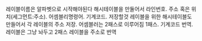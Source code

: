 
레이블이름은 알파벳으로 시작해야된다
해시테이블을 만둘어서 라인번호. 주소 혹은 위치(세그먼트:주소). 어셈블리명령어. 기계코드. 저장할것
레이블을 위한 해시테이블도 만들어서 각 레이블의 주소 저장.
어셈블러는 2패스로 이루어짐
1패스. 기계코드 번역. 레이블은 그냥 놔두고
2패스 레이블을 주소로 번역
